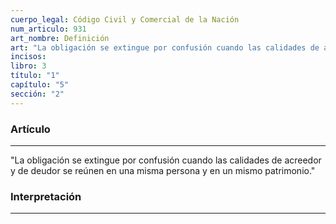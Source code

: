 ```yaml
---
cuerpo_legal: Código Civil y Comercial de la Nación
num_articulo: 931
art_nombre: Definición
art: "La obligación se extingue por confusión cuando las calidades de acreedor y de deudor se reúnen en una misma persona y en un mismo patrimonio."
incisos: 
libro: 3
título: "1"
capítulo: "5"
sección: "2"
---
```

### Artículo
---
"La obligación se extingue por confusión cuando las calidades de acreedor y de deudor se reúnen en una misma persona y en un mismo patrimonio."


### Interpretación
---
